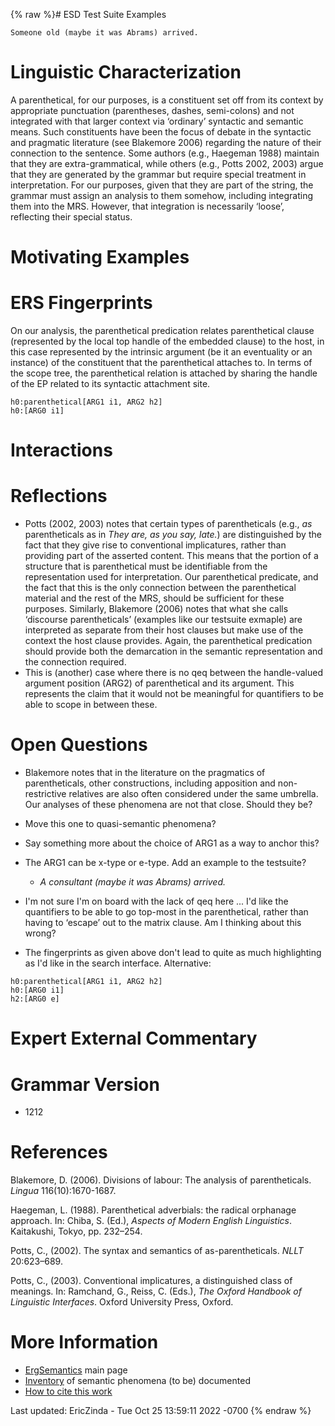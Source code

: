 {% raw %}# ESD Test Suite Examples

    Someone old (maybe it was Abrams) arrived.

# Linguistic Characterization

A parenthetical, for our purposes, is a constituent set off from its
context by appropriate punctuation (parentheses, dashes, semi-colons)
and not integrated with that larger context via ‘ordinary’ syntactic and
semantic means. Such constituents have been the focus of debate in the
syntactic and pragmatic literature (see Blakemore 2006) regarding the
nature of their connection to the sentence. Some authors (e.g., Haegeman
1988) maintain that they are extra-grammatical, while others (e.g.,
Potts 2002, 2003) argue that they are generated by the grammar but
require special treatment in interpretation. For our purposes, given
that they are part of the string, the grammar must assign an analysis to
them somehow, including integrating them into the MRS. However, that
integration is necessarily ‘loose’, reflecting their special status.

# Motivating Examples

# ERS Fingerprints

On our analysis, the parenthetical predication relates parenthetical
clause (represented by the local top handle of the embedded clause) to
the host, in this case represented by the intrinsic argument (be it an
eventuality or an instance) of the constituent that the parenthetical
attaches to. In terms of the scope tree, the parenthetical relation is
attached by sharing the handle of the EP related to its syntactic
attachment site.

    h0:parenthetical[ARG1 i1, ARG2 h2]
    h0:[ARG0 i1]

# Interactions

# Reflections

- Potts (2002, 2003) notes that certain types of parentheticals (e.g.,
*as* parentheticals as in *They are, as you say, late.*) are
distinguished by the fact that they give rise to conventional
implicatures, rather than providing part of the asserted content.
This means that the portion of a structure that is parenthetical
must be identifiable from the representation used for
interpretation. Our parenthetical predicate, and the fact that this
is the only connection between the parenthetical material and the
rest of the MRS, should be sufficient for these purposes. Similarly,
Blakemore (2006) notes that what she calls ‘discourse
parentheticals’ (examples like our testsuite exmaple) are
interpreted as separate from their host clauses but make use of the
context the host clause provides. Again, the parenthetical
predication should provide both the demarcation in the semantic
representation and the connection required.
- This is (another) case where there is no qeq between the
handle-valued argument position (ARG2) of parenthetical and its
argument. This represents the claim that it would not be meaningful
for quantifiers to be able to scope in between these.

# Open Questions

- Blakemore notes that in the literature on the pragmatics of
parentheticals, other constructions, including apposition and
non-restrictive relatives are also often considered under the same
umbrella. Our analyses of these phenomena are not that close. Should
they be?
- Move this one to quasi-semantic phenomena?
- Say something more about the choice of ARG1 as a way to anchor this?
- The ARG1 can be x-type or e-type. Add an example to the testsuite?
  
  - *A consultant (maybe it was Abrams) arrived.*
- I'm not sure I'm on board with the lack of qeq here ... I'd like the
quantifiers to be able to go top-most in the parenthetical, rather
than having to ‘escape’ out to the matrix clause. Am I thinking
about this wrong?
- The fingerprints as given above don't lead to quite as much
highlighting as I'd like in the search interface. Alternative:

<!-- -->


    h0:parenthetical[ARG1 i1, ARG2 h2]
    h0:[ARG0 i1]
    h2:[ARG0 e]

# Expert External Commentary

# Grammar Version

- 1212

# References

Blakemore, D. (2006). Divisions of labour: The analysis of
parentheticals. *Lingua* 116(10):1670-1687.

Haegeman, L. (1988). Parenthetical adverbials: the radical orphanage
approach. In: Chiba, S. (Ed.), *Aspects of Modern English Linguistics*.
Kaitakushi, Tokyo, pp. 232–254.

Potts, C., (2002). The syntax and semantics of as-parentheticals. *NLLT*
20:623–689.

Potts, C., (2003). Conventional implicatures, a distinguished class of
meanings. In: Ramchand, G., Reiss, C. (Eds.), *The Oxford Handbook of
Linguistic Interfaces*. Oxford University Press, Oxford.

# More Information

- [ErgSemantics](../ErgSemantics) main page
- [Inventory](../ErgSemantics_Inventory) of semantic phenomena (to be)
documented
- [How to cite this work](../ErgSemantics_HowToCite)

Last updated: EricZinda - Tue Oct 25 13:59:11 2022 -0700
{% endraw %}
